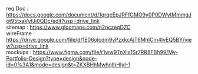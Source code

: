 req Doc : https://docs.google.com/document/d/1qrqeEpJRFfGMO9y0P0DWytMmmgJot95txaVyfJi0QDc/edit?usp=drive_link<br>
sitemap : https://www.gloomaps.com/n2pczeqDZC<br>
wireFrame : https://drive.google.com/file/d/1E06olcdm9yPzxkcAjT6MhICm4IvEQ5BY/view?usp=drive_link<br>
mockups : https://www.figma.com/file/r1ww9TnXlx1Sr7RR8FBh99/My-Portfolio-Design?type=design&node-id=0%3A1&mode=design&t=ZKXBHhMwhqIhHIyI-1<br>
